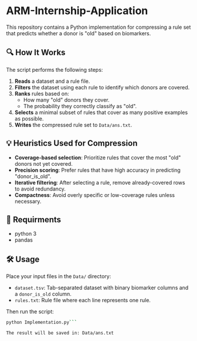 # ARM-Internship-Application

This repository contains a Python implementation for compressing a rule set that predicts whether a donor is "old" based on biomarkers.

## 🔍 How It Works

The script performs the following steps:

1. **Reads** a dataset and a rule file.
2. **Filters** the dataset using each rule to identify which donors are covered.
3. **Ranks** rules based on:
   - How many "old" donors they cover.
   - The probability they correctly classify as "old".
4. **Selects** a minimal subset of rules that cover as many positive examples as possible.
5. **Writes** the compressed rule set to `Data/ans.txt`.


## 💡 Heuristics Used for Compression

- **Coverage-based selection**: Prioritize rules that cover the most "old" donors not yet covered.
- **Precision scoring**: Prefer rules that have high accuracy in predicting "donor_is_old".
- **Iterative filtering**: After selecting a rule, remove already-covered rows to avoid redundancy.
- **Compactness**: Avoid overly specific or low-coverage rules unless necessary.


## 📄 Requirments
- python 3
- pandas


## 🛠️ Usage
Place your input files in the `Data/` directory:

- `dataset.tsv`: Tab-separated dataset with binary biomarker columns and a `donor_is_old` column.
- `rules.txt`: Rule file where each line represents one rule.

Then run the script:

```bash
python Implementation.py```

The result will be saved in: Data/ans.txt

